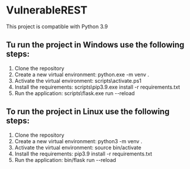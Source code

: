 # VulnerableREST

This project is compatible with Python 3.9

## Tu run the project in Windows use the following steps:
  1. Clone the repository 
  2. Create a new virtual environment: python.exe -m venv .
  3. Activate the virtual environment: scripts\activate.ps1
  4. Install the requirements: scripts\pip3.9.exe install -r requirements.txt
  5. Run the application: scripts\flask.exe run --reload 

## To run the project in Linux use the following steps:
  1. Clone the repository 
  2. Create a new virtual environment: python3 -m venv .
  3. Activate the virtual environment: source bin/activate
  4. Install the requirements: pip3.9 install -r requirements.txt
  5. Run the application: bin/flask run --reload 
